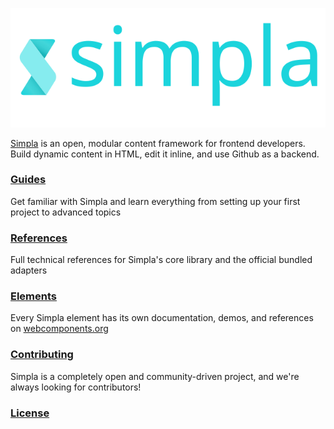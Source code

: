 ![Simpla logo](/assets/img/logo.svg)

[Simpla](https://www.simplajs.org) is an open, modular content framework for frontend developers. Build dynamic content in HTML, edit it inline, and use Github as a backend.

### [Guides](./guides)

Get familiar with Simpla and learn everything from setting up your first project to advanced topics

### [References](./references)

Full technical references for Simpla's core library and the official bundled adapters

### [Elements](https://www.webcomponents.org/collection/simplajs/simpla-elements)

Every Simpla element has its own documentation, demos, and references on [webcomponents.org](https://www.webcomponents.org/collection/simplajs/simpla-elements)

### [Contributing](./contributing)

Simpla is a completely open and community-driven project, and we're always looking for contributors!

### [License](./license.html)
